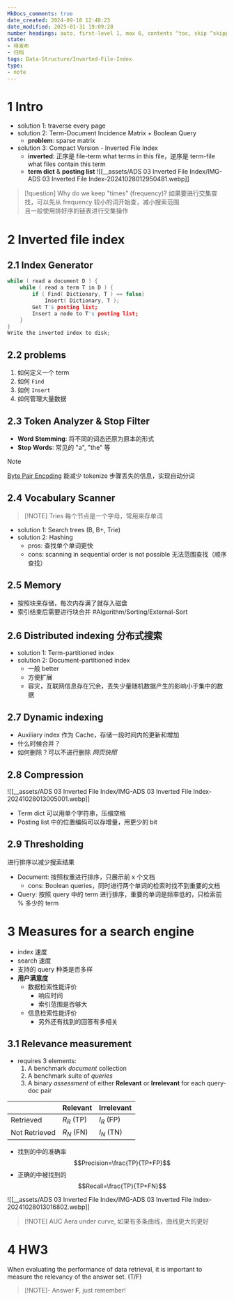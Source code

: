 ```yaml
---
MkDocs_comments: true
date_created: 2024-09-18 12:48:23
date_modified: 2025-01-31 19:09:28
number headings: auto, first-level 1, max 6, contents ^toc, skip ^skipped, 1.1
state:
- 待发布
- 归档
tags: Data-Structure/Inverted-File-Index
type:
- note
---
```

# 1 Intro

- solution 1: traverse every page
- solution 2: Term-Document Incidence Matrix + Boolean Query
	- **problem**: sparse matrix
- solution 3: Compact Version - Inverted File Index
	- **inverted**: 正序是 file-term what terms in this file，逆序是 term-file what files contain this term
	- **term dict** & **posting list** ![[__assets/ADS 03 Inverted File Index/IMG-ADS 03 Inverted File Index-20241028012950481.webp]]

> [!question] Why do we keep "times" (frequency)?
> 如果要进行交集查找，可以先从 frequency 较小的词开始查，减小搜索范围<br>且一般使用排好序的链表进行交集操作

# 2 Inverted file index

## 2.1 Index Generator

```c title="index generator"
while ( read a document D ) {
	while ( read a term T in D ) {
		if ( Find( Dictionary, T ) == false)
			Insert( Dictionary, T );
		Get T's posting list;
		Insert a node to T's posting list;
	}
}
Write the inverted index to disk;
```

## 2.2 problems

1. 如何定义一个 term
2. 如何 `Find`
3. 如何 `Insert`
4. 如何管理大量数据

## 2.3 Token Analyzer & Stop Filter

- **Word Stemming**: 将不同的词态还原为原本的形式
- **Stop Words**: 常见的 "a", "the" 等

> [!note] 
> [Byte Pair Encoding](https://github.com/openai/tiktoken) 能减少 tokenize 步骤丢失的信息，实现自动分词

## 2.4 Vocabulary Scanner

> [!NOTE] Tries
> 每个节点是一个字母，常用来存单词

- solution 1: Search trees (B, B+, Trie)
- solution 2: Hashing
	- pros: 查找单个单词更快
	- cons: scanning in sequential order is not possible 无法范围查找（顺序查找）

## 2.5 Memory

- 按照块来存储，每次内存满了就存入磁盘
- 索引结束后需要进行块合并 #Algorithm/Sorting/External-Sort

## 2.6 Distributed indexing 分布式搜索

- solution 1: Term-partitioned index
- solution 2: Document-partitioned index
	- 一般 better
	- 方便扩展
	- 容灾，互联网信息存在冗余，丢失少量随机数据产生的影响小于集中的数据

## 2.7 Dynamic indexing

- Auxiliary index 作为 Cache，存储一段时间内的更新和增加
- 什么时候合并？
- 如何删除？可以不进行删除 *网页快照*

## 2.8 Compression

![[__assets/ADS 03 Inverted File Index/IMG-ADS 03 Inverted File Index-20241028013005001.webp]]

- Term dict 可以用单个字符串，压缩空格
- Posting list 中的位置编码可以存增量，用更少的 bit 

## 2.9 Thresholding

进行排序以减少搜索结果

- Document: 按照权重进行排序，只展示前 x 个文档
	- cons: Boolean queries，同时进行两个单词的检索时找不到重要的文档
- Query: 按照 query 中的 term 进行排序，重要的单词是频率低的，只检索前 % 多少的 term

# 3 Measures for a search engine

- index 速度
- search 速度
- 支持的 query 种类是否多样
- **用户满意度**
	- 数据检索性能评价
		- 响应时间
		- 索引范围是否够大
	- 信息检索性能评价
		- 另外还有找到的回答有多相关

## 3.1 Relevance measurement

- requires 3 elements:
	1. A benchmark *document* collection
	2. A benchmark suite of *queries*
	3. A binary *assessment* of either **Relevant** or **Irrelevant** for each query-doc pair

|               | Relevant   | Irrelevant |
| ------------- | ---------- | ---------- |
| Retrieved     | $R_R$ (TP) | $I_R$ (FP) |
| Not Retrieved | $R_N$ (FN) | $I_N$ (TN) |

- 找到的中的准确率 $$Precision=\frac{TP}{TP+FP}$$
- 正确的中被找到的 $$Recall=\frac{TP}{TP+FN}$$

![[__assets/ADS 03 Inverted File Index/IMG-ADS 03 Inverted File Index-20241028013016802.webp]]

> [!NOTE] AUC
> Aera under curve, 如果有多条曲线，曲线更大的更好

# 4 HW3

When evaluating the performance of data retrieval, it is important to measure the relevancy of the answer set. (T/F)

> [!NOTE]- Answer
> **F**, just remember!
